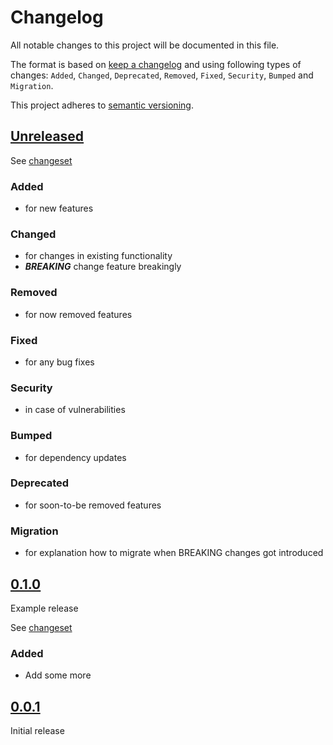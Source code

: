 # Changelog

All notable changes to this project will be documented in this file.

The format is based on [keep a changelog](http://keepachangelog.com/en/1.0.0/) and using following
types of changes: `Added`, `Changed`, `Deprecated`, `Removed`, `Fixed`, `Security`, `Bumped`
and `Migration`.

This project adheres to [semantic versioning](http://semver.org/spec/v2.0.0.html).

## [Unreleased](PROJECT_GITHUB_LINK/releases/latest)

See [changeset](PROJECT_GITHUB_LINK/compare/v0.0.1...main)

### Added

- for new features

### Changed

- for changes in existing functionality
- _**BREAKING**_ change feature breakingly

### Removed

- for now removed features

### Fixed

- for any bug fixes

### Security

- in case of vulnerabilities

### Bumped

- for dependency updates

### Deprecated

- for soon-to-be removed features

### Migration

- for explanation how to migrate when BREAKING changes got introduced


## [0.1.0](PROJECT_GITHUB_LINK//releases/tag/v0.1.0)

Example release

See [changeset](PROJECT_GITHUB_LINK/compare/v0.0.1...v0.1.0)

### Added

- Add some more

## [0.0.1](PROJECT_GITHUB_LINK/releases/tag/v0.0.1)

Initial release
